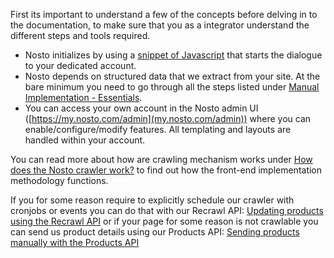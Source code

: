 First its important to understand a few of the concepts before delving in to the documentation, to make sure that you as a integrator understand the different steps and tools required. 

* Nosto initializes by using a [snippet of Javascript](https://github.com/Nosto/docs-nosto-com/wiki/Add-Nosto-script) that starts the dialogue to your dedicated account. 
* Nosto depends on structured data that we extract from your site. At the bare minimum you need to go through all the steps listed under [Manual Implementation - Essentials](https://github.com/Nosto/docs-nosto-com/wiki/Manual-implementation).
* You can access your own account in the Nosto admin UI ([https://my.nosto.com/admin](my.nosto.com/admin)) where you can enable/configure/modify features. All templating and layouts are handled within your account.

You can read more about how are crawling mechanism works under [How does the Nosto crawler work?](Nosto-crawler) to find out how the front-end implementation methodology functions.

If you for some reason require to explicitly schedule our crawler with cronjobs or events you can do that with our Recrawl API: [Updating products using the Recrawl API](Updating-products-using-the-Recrawl-API) or if your page for some reason is not crawlable you can send us product details using our Products API: [Sending products manually with the Products API](Sending-products-manually-with-the-Products-API)  